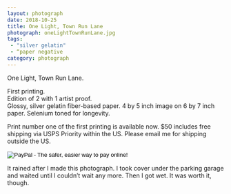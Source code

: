 ```yaml
---
layout: photograph
date: 2018-10-25
title: One Light, Town Run Lane
photograph: oneLightTownRunLane.jpg
tags: 
 - "silver gelatin"
 - “paper negative
category: photograph
---
```

One Light, Town Run Lane.

First printing.  
Edition of 2 with 1 artist proof.  
Glossy, silver gelatin fiber-based paper. 4 by 5 inch image on 6 by 7 inch paper. Selenium toned for longevity.

Print number one of the first printing is available now. $50 includes free shipping via USPS Priority within the US. Please email me for shipping outside the US.

<form action="https://www.paypal.com/cgi-bin/webscr" method="post" target="_top">
<input type="hidden" name="cmd" value="_s-xclick">
<input type="hidden" name="hosted_button_id" value="YYKM3W6MD2264">
<input type="image" src="https://www.paypalobjects.com/en_US/i/btn/btn_buynow_SM.gif" border="0" name="submit" alt="PayPal - The safer, easier way to pay online!">
<img alt="This is a one-pixel spacer that PayPal insists on. Please Ignore." border="0" src="https://www.paypalobjects.com/en_US/i/scr/pixel.gif" width="1" height="1">
</form>

It rained after I made this photograph. I took cover under the parking garage and waited until I couldn’t wait any more. Then I got wet. It was worth it, though.